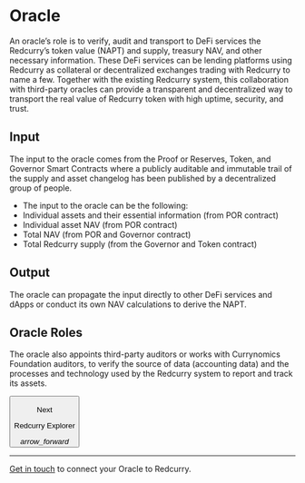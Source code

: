 # Oracle
An oracle’s role is to verify, audit and transport to DeFi services the Redcurry’s token value (NAPT) and supply, treasury NAV, and other necessary information. These DeFi services can be lending platforms using Redcurry as collateral or decentralized exchanges trading with Redcurry to name a few. Together with the existing Redcurry system, this collaboration with third-party oracles can provide a transparent and decentralized way to transport the real value of Redcurry token with high uptime, security, and trust.

## Input
The input to the oracle comes from the Proof or Reserves, Token, and Governor Smart Contracts where a publicly auditable and immutable trail of the supply and asset changelog has been published by a decentralized group of people.

* The input to the oracle can be the following:
* Individual assets and their essential information (from POR contract)
* Individual asset NAV (from POR contract)
* Total NAV (from POR and Governor contract)
* Total Redcurry supply (from the Governor and Token contract)

## Output
The oracle can propagate the input directly to other DeFi services and dApps or conduct its own NAV calculations to derive the NAPT.

## Oracle Roles
The oracle also appoints third-party auditors or works with Currynomics Foundation auditors, to verify the source of data (accounting data) and the processes and technology used by the Redcurry system to report and track its assets.

<a href="/#/asset/technology/explorer">
    <button class="nextButton" >
        <div class="copy">
            <p class="title">Next</p>
            <p class="value">Redcurry Explorer</p>
        </div>
        <div class="icon"><i class="material-icons">arrow_forward</i></div>
    </button>
</a>

<hr>

[Get in touch](https://redcurry.co/partners) to connect your Oracle to Redcurry.

<!-- [Next: Redcurry Explorer](/asset/technology/explorer.md) -->
